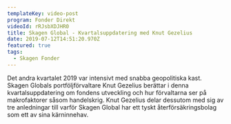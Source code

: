 ```yaml
---
templateKey: video-post
program: Fonder Direkt
videoId: rRJsbXDJHR0
title: Skagen Global - Kvartalsuppdatering med Knut Gezelius
date: 2019-07-12T14:51:20.970Z
featured: true
tags:
  - Skagen Fonder
---
```

Det andra kvartalet 2019 var intensivt med snabba geopolitiska kast. Skagen Globals portföljförvaltare Knut Gezelius berättar i denna kvartalsuppdatering om fondens utveckling och hur förvaltarna ser på makrofaktorer såsom handelskrig. Knut Gezelius delar dessutom med sig av tre anledningar till varför Skagen Global har ett tyskt återförsäkringsbolag som ett av sina kärninnehav.
